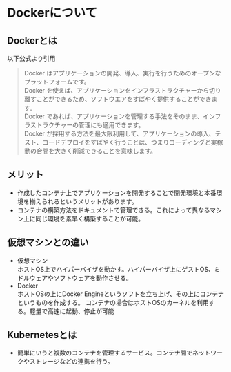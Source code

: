 # Dockerについて
## Dockerとは   
以下公式より引用
>Docker はアプリケーションの開発、導入、実行を行うためのオープンなプラットフォームです。   
>Docker を使えば、アプリケーションをインフラストラクチャーから切り離すことができるため、ソフトウエアをすばやく提供することができます。  
>Docker であれば、アプリケーションを管理する手法をそのまま、インフラストラクチャーの管理にも適用できます。   
>Docker が採用する方法を最大限利用して、アプリケーションの導入、テスト、コードデプロイをすばやく行うことは、つまりコーディングと実稼動の合間を大きく削減できることを意味します。
   
## メリット
  - 作成したコンテナ上でアプリケーションを開発することで開発環境と本番環境を揃えられるというメリットがあります。
  - コンテナの構築方法をドキュメントで管理できる。これによって異なるマシン上に同じ環境を素早く構築することが可能。   

## 仮想マシンとの違い
  - 仮想マシン   
  ホストOS上でハイパーバイザを動かす。ハイパーバイザ上にゲストOS、ミドルウェアやソフトウェアを動作させる。
  - Docker   
  ホストOSの上にDocker Engineというソフトを立ち上げ、その上にコンテナというものを作成する。
  コンテナの場合はホストOSのカーネルを利用する。軽量で高速に起動、停止が可能

## Kubernetesとは   
  - 簡単にいうと複数のコンテナを管理するサービス。コンテナ間でネットワークやストレージなどの連携を行う。


  